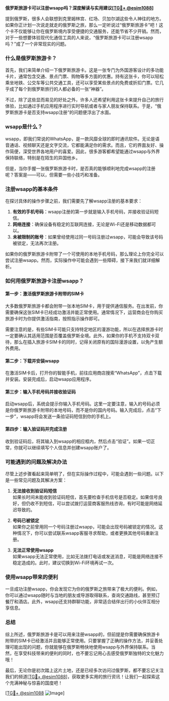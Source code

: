 **俄罗斯旅游卡可以注册wsapp吗？深度解读与实用建议[[TG💪+ @esim1088](https://t.me/s/esim1088)]**

提到俄罗斯，很多人会联想到克里姆林宫、红场、贝加尔湖这些令人神往的地方。如果你正计划一次说走就走的俄罗斯之旅，那么一定听说过“俄罗斯旅游卡”吧！这个卡不仅能够让你在俄罗斯境内享受便捷的交通服务，还能节省不少开销。然而，对于一些想要体验现代化通信工具的人来说，“俄罗斯旅游卡可以注册wsapp吗？”成了一个非常现实的问题。

### 什么是俄罗斯旅游卡？

首先，我们来简单介绍一下俄罗斯旅游卡。这是一张专门为外国游客设计的多功能卡片，通常包含交通、景点门票、购物等多方面的优惠。持有这张卡，你可以轻松乘坐地铁、公交车等公共交通工具，还可以享受某些景点的免费或折扣门票。它几乎成了每个到俄罗斯旅行的人都必备的一张“神器”。

不过，除了这些显而易见的好处之外，许多人还希望利用这张卡来提升自己的旅行体验，比如通过手机应用程序进行实时导航或者与家人朋友保持联系。于是，“俄罗斯旅游卡是否支持wsapp注册”的问题便浮出了水面。

### wsapp是什么？

wsapp，即我们常说的WhatsApp，是一款风靡全球的即时通讯软件。无论是语音通话、视频聊天还是文字交流，它都能满足你的需求。而且，它的界面友好、操作简便，深受世界各地用户的喜爱。因此，很多游客都希望能通过wsapp与外界保持联络，特别是在陌生的异国他乡。

但是，当你手握一张俄罗斯旅游卡时，是否真的能够顺利地完成wsapp的注册呢？答案是——可以，但需要一些小技巧和准备。

### 注册wsapp的基本条件

在探讨具体的操作步骤之前，我们需要先了解wsapp注册的基本要求：

1. **有效的手机号码**：wsapp注册的第一步就是输入手机号码，并接收验证码短信。
2. **网络连接**：确保设备有稳定的互联网连接，无论是Wi-Fi还是移动数据都可以。
3. **未被限制的账号**：如果曾经使用过同一号码注册过wsapp，可能会导致该号码被锁定，无法再次注册。

如果你的俄罗斯旅游卡附带了一个可使用的本地手机号码，那么理论上你完全可以尝试注册wsapp。然而，实际操作中可能会遇到一些障碍，接下来我们就详细解析。

### 如何用俄罗斯旅游卡注册wsapp？

#### 第一步：激活俄罗斯旅游卡附带的SIM卡

大多数俄罗斯旅游卡都会附带一张本地SIM卡，用于提供通信服务。在出发前，你需要确保这张SIM卡已经成功激活并能正常使用。通常情况下，运营商会在你购买旅游卡时为你提供激活指南，按照指示操作即可。

需要注意的是，有些SIM卡可能只支持特定地区的漫游功能，所以在选择旅游卡时一定要确认其适用范围是否覆盖俄罗斯全境。此外，如果你的手机不支持双卡双待，那么在插入旅游卡SIM卡的同时，记得关闭原有的国际漫游设置，以免产生额外费用。

#### 第二步：下载并安装wsapp

在激活SIM卡后，打开你的智能手机，前往应用商店搜索“WhatsApp”，点击下载并安装。安装完成后，启动wsapp应用程序。

#### 第三步：输入手机号码并接收验证码

启动wsapp后，系统会提示你输入手机号码。这里一定要注意，输入的号码必须是你俄罗斯旅游卡附带的本地号码，而不是你的国内号码。输入完成后，点击“下一步”，wsapp将会发送一条验证码短信到你的手机上。

#### 第四步：输入验证码并完成注册

收到验证码后，将其输入到wsapp的相应框内，然后点击“验证”。如果一切正常，你就可以继续填写个人信息并创建wsapp账户了。

### 可能遇到的问题及解决办法

尽管上述步骤看起来简单明了，但在实际操作过程中，可能会遇到一些问题。以下是一些常见问题及其解决方案：

1. **无法接收到验证码短信**  
   如果长时间未能收到验证码短信，首先要检查手机信号是否稳定。如果信号良好，但仍收不到短信，可以尝试拨打运营商客服热线咨询，有时可能是网络延迟导致的。

2. **号码已被锁定**  
   如果你之前曾用同一个号码注册过wsapp，可能会出现号码被锁定的情况。这种情况下，你可以尝试联系wsapp客服寻求帮助，或者更换其他号码重新注册。

3. **无法正常使用wsapp**  
   如果wsapp无法正常使用，比如无法拨打电话或发送消息，可能是网络连接不稳定造成的。此时，建议切换到Wi-Fi环境再试一次。

### 使用wsapp带来的便利

一旦成功注册wsapp，你会发现它为你的俄罗斯之旅带来了极大的便利。例如，你可以通过wsapp随时与当地的朋友或导游取得联系，查询交通路线，甚至预订餐厅和酒店。此外，wsapp还支持群聊功能，非常适合结伴出行的小伙伴互相分享信息。

### 总结

综上所述，俄罗斯旅游卡是可以用来注册wsapp的，但前提是你需要确保旅游卡附带的SIM卡已经激活并且能够正常使用。只要掌握了正确的操作方法，并妥善处理可能出现的问题，你就能够在俄罗斯畅快地使用wsapp与外界保持联系。当然，在享受科技带来的便利的同时，也不要忘记用心去感受俄罗斯独特的文化魅力哦！

最后，无论你是初次踏上这片土地，还是已经多次访问过俄罗斯，都不要忘记关注我们的频道[[TG💪+ @esim1088](https://t.me/s/esim1088)]，获取更多实用的旅行资讯！让我们一起探索这个充满神秘与惊喜的国度吧！

[[TG💪+ @esim1088](https://t.me/s/esim1088) ![Image](https://i.postimg.cc/4NQfJmqS/Snipaste-2025-05-13-00-14-12.png)]